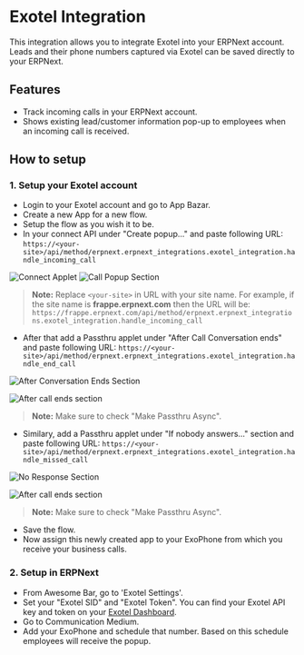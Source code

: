 <!-- add-breadcrumbs -->

# Exotel Integration

This integration allows you to integrate Exotel into your ERPNext account. Leads and their phone numbers captured via Exotel can be saved directly to your ERPNext.

## Features

- Track incoming calls in your ERPNext account.
- Shows existing lead/customer information pop-up to employees when an incoming call is received.

## How to setup

### 1. Setup your Exotel account

- Login to your Exotel account and go to App Bazar.
- Create a new App for a new flow.
- Setup the flow as you wish it to be.
- In your connect API under "Create popup..." and paste following URL:
`https://<your-site>/api/method/erpnext.erpnext_integrations.exotel_integration.handle_incoming_call`

![Connect Applet](/docs/assets/img/erpnext_integrations/exotel_integration/connect_applet.png)
![Call Popup Section](/docs/assets/img/erpnext_integrations/exotel_integration/create_popup_section.png)

> **Note:** Replace `<your-site>` in URL with your site name. For example, if the site name is **frappe.erpnext.com** then the URL will be:
`https://frappe.erpnext.com/api/method/erpnext.erpnext_integrations.exotel_integration.handle_incoming_call`

- After that add a Passthru applet under "After Call Conversation ends" and paste following URL:
`https://<your-site>/api/method/erpnext.erpnext_integrations.exotel_integration.handle_end_call`

![After Conversation Ends Section](/docs/assets/img/erpnext_integrations/exotel_integration/after_conversation_ends_section.png)

![After call ends section](/docs/assets/img/erpnext_integrations/exotel_integration/passthru_end_call.png)

> **Note:** Make sure to check "Make Passthru Async".

- Similary, add a Passthru applet under "If nobody answers..." section and paste following URL:
`https://<your-site>/api/method/erpnext.erpnext_integrations.exotel_integration.handle_missed_call`

![No Response Section](/docs/assets/img/erpnext_integrations/exotel_integration/no_response.png)

![After call ends section](/docs/assets/img/erpnext_integrations/exotel_integration/passthru_missed_call.png)

> **Note:** Make sure to check "Make Passthru Async".

- Save the flow.
- Now assign this newly created app to your ExoPhone from which you receive your business calls.

### 2. Setup in ERPNext

- From Awesome Bar, go to 'Exotel Settings'.
- Set your "Exotel SID" and "Exotel Token". You can find your Exotel API key and token on your [Exotel Dashboard](https://my.exotel.com/apisettings/site#api-credentials).
- Go to Communication Medium.
- Add your ExoPhone and schedule that number. Based on this schedule employees will receive the popup.
